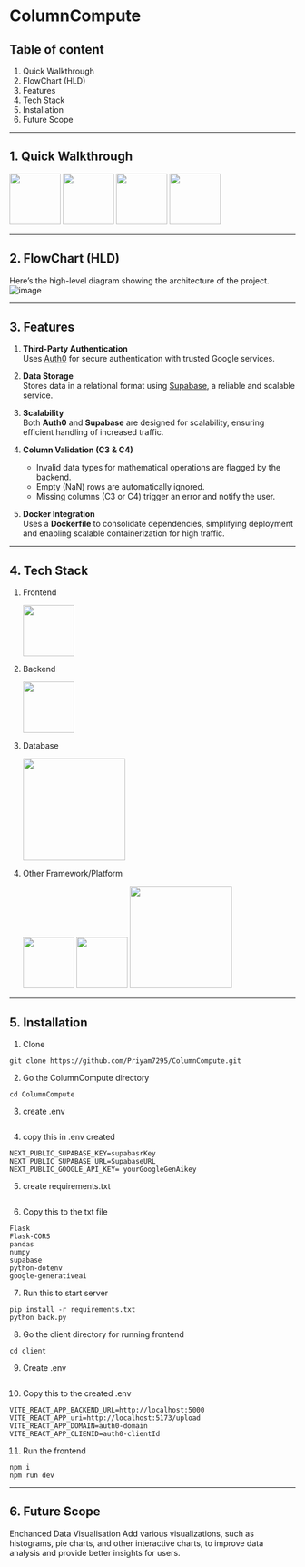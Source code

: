# ColumnCompute 

## Table of content
1. Quick Walkthrough
2. FlowChart (HLD)
3. Features
4. Tech Stack
5. Installation
6. Future Scope


---
## 1. Quick Walkthrough
<img src="https://github.com/user-attachments/assets/5508aff7-32ad-44ac-b5fd-545e2c18fdb7" width="90"/>
<img src="https://github.com/user-attachments/assets/8d67eb38-33f7-4e03-b792-b1948db52fd9" width="90"/>
<img src="https://github.com/user-attachments/assets/82509614-f5aa-42be-b12b-3cf3a578953a" width="90"/>
<img src="https://github.com/user-attachments/assets/cdddcd20-fc80-462a-bef8-d885b494a336" width="90"/>



---
## 2. FlowChart (HLD)
Here’s the high-level diagram showing the architecture of the project.
![image](https://github.com/user-attachments/assets/25e44262-e69f-4802-9954-704e52416cf6)

---

## 3. Features

1. **Third-Party Authentication**  
   Uses [Auth0](https://auth0.com/) for secure authentication with trusted Google services.

2. **Data Storage**  
   Stores data in a relational format using [Supabase](https://supabase.com/), a reliable and scalable service.

3. **Scalability**  
   Both **Auth0** and **Supabase** are designed for scalability, ensuring efficient handling of increased traffic.

4. **Column Validation (C3 & C4)**  
   - Invalid data types for mathematical operations are flagged by the backend.
   - Empty (NaN) rows are automatically ignored.
   - Missing columns (C3 or C4) trigger an error and notify the user.

5. **Docker Integration**  
   Uses a **Dockerfile** to consolidate dependencies, simplifying deployment and enabling scalable containerization for high traffic.

---
## 4. Tech Stack
1. Frontend
   
   <img src="https://github.com/user-attachments/assets/3ea4e122-1987-4569-a203-0caed7ba4f6b" width="90"/>
2. Backend
   
    <img src="https://github.com/user-attachments/assets/bad1b8ca-e958-484b-8f11-58cd27135b67" width="90"/>

3. Database

   <img src="https://github.com/user-attachments/assets/56225414-9738-4797-bc81-9588f6c2615b" width="180"/>

4. Other Framework/Platform

   <img src="https://github.com/user-attachments/assets/8e0b0200-914c-4946-9b19-0d22df7c7fef" width="90"/>
   <img src="https://github.com/user-attachments/assets/3201f4d5-63fe-4c83-9163-f3bf9f764b30" width="90"/>
   <img src="https://github.com/user-attachments/assets/29141537-609f-419e-8bdf-68249c229198" width="180"/>

---

## 5. Installation
1. Clone
```
git clone https://github.com/Priyam7295/ColumnCompute.git
```
2. Go the ColumnCompute directory
```
cd ColumnCompute
````
3. create .env
```
```
4. copy this in .env created
```
NEXT_PUBLIC_SUPABASE_KEY=supabasrKey
NEXT_PUBLIC_SUPABASE_URL=SupabaseURL
NEXT_PUBLIC_GOOGLE_API_KEY= yourGoogleGenAikey
```
5. create requirements.txt
```
```
6. Copy this to the txt file
```
Flask
Flask-CORS
pandas
numpy
supabase
python-dotenv
google-generativeai

```
7. Run this to start server
```
pip install -r requirements.txt
python back.py
```

8. Go the client directory for running frontend
```
cd client
```
9. Create .env
```
```
10. Copy this to the created .env
```
VITE_REACT_APP_BACKEND_URL=http://localhost:5000
VITE_REACT_APP_uri=http://localhost:5173/upload
VITE_REACT_APP_DOMAIN=auth0-domain
VITE_REACT_APP_CLIENID=auth0-clientId
```
11. Run the frontend
```
npm i
npm run dev
```

---
## 6. Future Scope
Enchanced  Data Visualisation
 Add various visualizations, such as histograms, pie charts, and other interactive charts, to improve data analysis and provide better insights for users.




